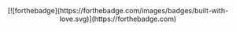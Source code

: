 <center>
  [![forthebadge](https://forthebadge.com/images/badges/built-with-love.svg)](https://forthebadge.com)
 </center>
